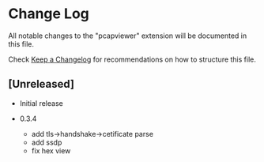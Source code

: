 # Change Log

All notable changes to the "pcapviewer" extension will be documented in this file.

Check [Keep a Changelog](http://keepachangelog.com/) for recommendations on how to structure this file.

## [Unreleased]

- Initial release

- 0.3.4
  * add tls->handshake->cetificate parse
  * add ssdp 
  * fix hex view